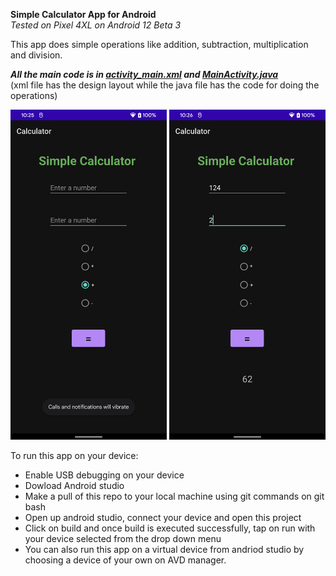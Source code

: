 **Simple Calculator App for Android**  
*Tested on Pixel 4XL on Android 12 Beta 3*   

This app does simple operations like addition, subtraction, multiplication and division.   

***All the main code is in [activity_main.xml](https://github.com/aditya-tekale-99/Android/blob/main/Calculator/app/src/main/res/layout/activity_main.xml) and [MainActivity.java](https://github.com/aditya-tekale-99/Android/blob/main/Calculator/app/src/main/java/com/simplecalc/calculator/MainActivity.java)***  
(xml file has the design layout while the java file has the code for doing the operations)

<p float="left">
  <img src="https://github.com/aditya-tekale-99/Android/blob/main/Calculator/Screenshots/UI.png" width="250" />
  <img src="https://github.com/aditya-tekale-99/Android/blob/main/Calculator/Screenshots/division.png" width="250" /> 
</p>

To run this app on your device: 
- Enable USB debugging on your device
- Dowload Android studio
- Make a pull of this repo to your local machine using git commands on git bash
- Open up android studio, connect your device and open this project
- Click on build and once build is executed successfully, tap on run with your device selected from the drop down menu
- You can also run this app on a virtual device from andriod studio by choosing a device of your own on AVD manager.
